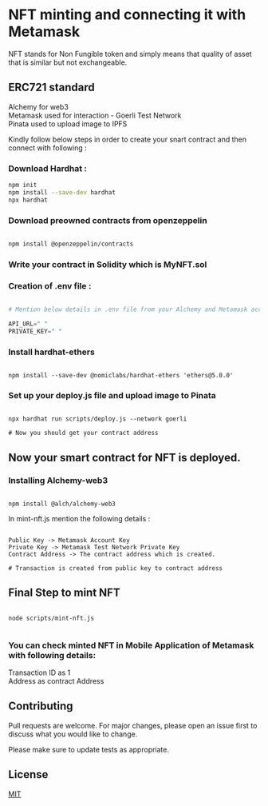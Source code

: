 # NFT minting and connecting it with Metamask

NFT stands for Non Fungible token and simply means that quality of asset that is similar but not exchangeable.

## ERC721 standard 


Alchemy for web3 \
Metamask used for interaction - Goerli Test Network \
Pinata used to upload image to IPFS 


Kindly follow below steps in order to create your snart contract and then connect with following : 

### Download Hardhat :
```bash
npm init
npm install --save-dev hardhat
npx hardhat
```
### Download preowned contracts from openzeppelin

```bash

npm install @openzeppelin/contracts

```

### Write your contract in Solidity which is MyNFT.sol

### Creation of .env file :
```python

# Mention below details in .env file from your Alchemy and Metamask account

API_URL=" "
PRIVATE_KEY=" "

```
### Install hardhat-ethers
```

npm install --save-dev @nomiclabs/hardhat-ethers 'ethers@5.0.0'

```

### Set up your deploy.js file and upload image to Pinata

```

npx hardhat run scripts/deploy.js --network goerli

# Now you should get your contract address

```
## Now your smart contract for NFT is deployed.

### Installing Alchemy-web3
```

npm install @alch/alchemy-web3
```

In mint-nft.js mention the following details :
```

Public Key -> Metamask Account Key
Private Key -> Metamask Test Network Private Key
Contract Address -> The contract address which is created.

# Transaction is created from public key to contract address
```
## Final Step to mint NFT
```

node scripts/mint-nft.js


```
### You can check minted NFT in Mobile Application of Metamask with following details:
Transaction ID as 1 \
Address as contract Address

## Contributing

Pull requests are welcome. For major changes, please open an issue first
to discuss what you would like to change.

Please make sure to update tests as appropriate.

## License

[MIT](https://choosealicense.com/licenses/mit/)
